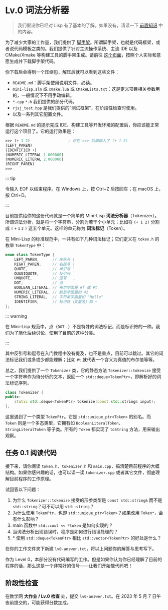 # Lv.0 词法分析器

> 我们假设你已经对 Lisp 有了基本的了解。如果没有，请读一下 [前置知识](../preface/prerequisites) 中的内容。

为了减少大家的工作量，我们提供了 [脚手架](https://pku-software.github.io/create-mini-lisp)。所谓脚手架，也就是代码框架，或者说代码模板之类的。我们提供了针对主流操作系统、主流 IDE 以及 CMake/Xmake 等构建工具的脚手架生成。请前往 [这个页面](https://pku-software.github.io/create-mini-lisp)，按照个人实际和意愿生成并下载脚手架代码。

你下载后会得到一个压缩包，解压后就可以看到这些文件：
- `README.md`：脚手架使用说明文件，必读。
- `mini-lisp.sln` 或 `xmake.lua` 或 `CMakeLists.txt`：这是定义项目相关参数用的，一般情况下不用手动编辑。
- `*.cpp` `*.h` 我们提供的部分代码。
- `rjsj_test.hpp` 是我们提供的“测试框架”，在阶段性检查时使用。
- 以及一系列其它配置文件。

根据 `README.md` 的提示完成 IDE、构建工具等开发环境的配置后，你应该能正常运行这个项目了。它的运行效果是：

```scheme
>>> (+ 1 2)                 ; 你在 >>> 后面输入了 (+ 1 2)
(LEFT_PAREN)
(IDENTIFIER +)
(NUMERIC_LITERAL 1.000000)
(NUMERIC_LITERAL 2.000000)
(RIGHT_PAREN)
>>> 
```

::: tip

令输入 EOF 以结束程序。在 Windows 上，按 Ctrl+Z 后按回车；在 macOS 上，按 Ctrl+D。

:::

目前提供给你的这份代码就是一个简单的 Mini-Lisp **词法分析器**（Tokenizer）。所谓词法分析，就是将一个字符串，分割为若干个小单元；比如将 `(+ 1 2)` 分割成 `(` `+` `1` `2` `)` 这五个单元。这样的单元称为 **词法标记**（Token）。

在 Mini-Lisp 的标准规范中，一共有如下几种词法标记；它们定义在 `token.h` 的枚举 `TokenType` 中：

```cpp
enum class TokenType {
    LEFT_PAREN,      // 左括号 (
    RIGHT_PAREN,     // 右括号 )
    QUOTE,           // 单引号 '
    QUASIQUOTE,      // 反引号 `
    UNQUOTE,         // 逗号   ,
    DOT,             // 点     .
    BOOLEAN_LITERAL, // 布尔字面量 #f 或 #t
    NUMERIC_LITERAL, // 数型字面量如 42
    STRING_LITERAL,  // 字符串字面量如 "Hello"
    IDENTIFIER,      // 标识符（变量名）如 +
};
```

::: warning

在 Mini-Lisp 规范中，点（`DOT` `.`）不是特殊的词法标记，而是标识符的一种。我们为了简化后续讨论，使用了目前的这种分类。

:::

其中反引号和逗号在入门教程中没有提及，也不是重点，目前可以跳过。其它的词法标记我们或多或少都能理解；比如 `#t` 就代表一个含义为真值的布尔值等等。

总之，我们提供了一个 `Tokenizer` 类，它的静态方法 `Tokenizer::tokenize` 接受一个字符串作为待分析的文本，返回一个 `std::deque<TokenPtr>`，即解析好的词法标记序列。

```cpp
class Tokenizer {
public:
    static std::deque<TokenPtr> tokenize(const std::string& input);
};
```

这里遇到了一个类型 `TokenPtr`。它是 `std::unique_ptr<Token>` 的别名。而 `Token` 则是一个多态类型，它拥有如 `BooleanLiteralToken`、`StringLiteralToken` 等子类。所有的 `Token` 都实现了 `toString` 方法，用来输出观察。

## 任务 0.1 阅读代码

接下来，请你阅读 `token.h`、`tokenizer.h` 和 `main.cpp`，搞清楚目前程序的大概结构。如果你感兴趣的话，也可以读一读 `tokenizer.cpp` 或者其它文件，彻底理解目前程序的工作原理。

试回答以下问题：
1. 为什么 `Tokenizer::tokenize` 接受的形参类型是 `const std::string&` 而不是 `std::string`？可不可以用 `std::string`？
2. 为什么使用 `TokenPtr`，也即 `std::unique_ptr<Token>`？如果改用 `Token*`，会有什么影响？
3. main 函数中 `std::cout << *token` 是如何实现的？
4. 当词法分析出现错误时，程序是如何进行错误处理的？
5. \* 使用 `std::deque<TokenPtr>` 相比 `std::vector<TokenPtr>` 的好处是什么？

在你的工作文件夹下新建 `lv0-answer.txt`，将以上问题你的解答与思考写下。

作为 Level 0，本部分没有代码编写的工作。但是如果你认为你已经理解了目前的程序的话，那么这是一个非常好的信号——让我们开始敲代码吧！

## 阶段性检查

在教学网 **大作业 / Lv.0 检查** 处，提交 `lv0-answer.txt`。在 2023 年 5 月 7 日午夜前提交的，可能获得分数加成。
